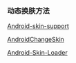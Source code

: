 
### 动态换肤方法

[Android-skin-support](https://github.com/ximsfei/Android-skin-support)

[AndroidChangeSkin](https://github.com/hongyangAndroid/AndroidChangeSkin)

[Android-Skin-Loader](https://github.com/fengjundev/Android-Skin-Loader)
